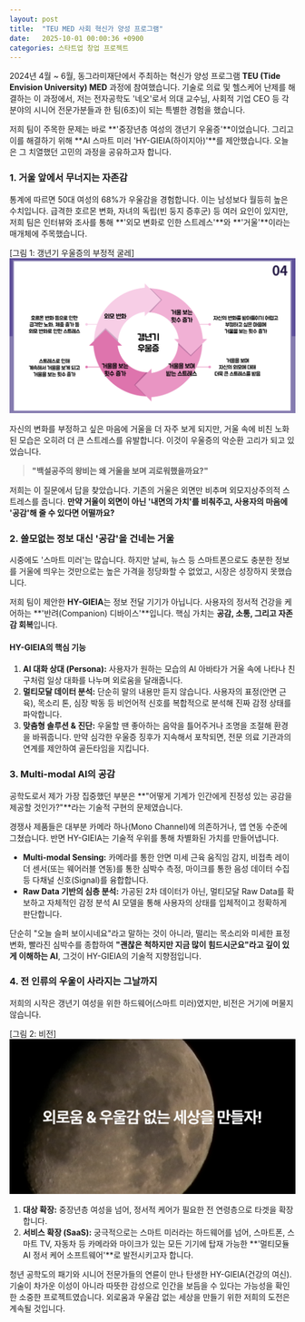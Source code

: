 ```yaml
---
layout: post
title:  "TEU MED 사회 혁신가 양성 프로그램"
date:   2025-10-01 00:00:36 +0900
categories: 스타트업 창업 프로젝트
---
```

2024년 4월 ~ 6월, 동그라미재단에서 주최하는 혁신가 양성 프로그램 **TEU (Tide Envision University) MED** 과정에 참여했습니다. 기술로 의료 및 헬스케어 난제를 해결하는 이 과정에서, 저는 전자공학도 '네오'로서 의대 교수님, 사회적 기업 CEO 등 각 분야의 시니어 전문가분들과 한 팀(6조)이 되는 특별한 경험을 했습니다.

저희 팀이 주목한 문제는 바로 **'중장년층 여성의 갱년기 우울증'**이었습니다. 그리고 이를 해결하기 위해 **AI 스마트 미러 'HY-GIEIA(하이지아)'**를 제안했습니다. 오늘은 그 치열했던 고민의 과정을 공유하고자 합니다.

### 1. 거울 앞에서 무너지는 자존감

통계에 따르면 50대 여성의 68%가 우울감을 경험합니다. 이는 남성보다 월등히 높은 수치입니다. 급격한 호르몬 변화, 자녀의 독립(빈 둥지 증후군) 등 여러 요인이 있지만, 저희 팀은 인터뷰와 조사를 통해 **'외모 변화로 인한 스트레스'**와 **'거울'**이라는 매개체에 주목했습니다.

[그림 1: 갱년기 우울증의 부정적 굴레]
![slide 04](/assets/img/project-teu-med/slide04.png)

자신의 변화를 부정하고 싶은 마음에 거울을 더 자주 보게 되지만, 거울 속에 비친 노화된 모습은 오히려 더 큰 스트레스를 유발합니다. 이것이 우울증의 악순환 고리가 되고 있었습니다.

> **"백설공주의 왕비는 왜 거울을 보며 괴로워했을까요?"**

저희는 이 질문에서 답을 찾았습니다. 기존의 거울은 외면만 비추며 외모지상주의적 스트레스를 줍니다. **만약 거울이 외면이 아닌 '내면의 가치'를 비춰주고, 사용자의 마음에 '공감'해 줄 수 있다면 어떨까요?**

### 2. 쓸모없는 정보 대신 '공감'을 건네는 거울

시중에도 '스마트 미러'는 많습니다. 하지만 날씨, 뉴스 등 스마트폰으로도 충분한 정보를 거울에 띄우는 것만으로는 높은 가격을 정당화할 수 없었고, 시장은 성장하지 못했습니다.

저희 팀이 제안한 **HY-GIEIA**는 정보 전달 기기가 아닙니다. 사용자의 정서적 건강을 케어하는 **'반려(Companion) 디바이스'**입니다. 핵심 가치는 **공감, 소통, 그리고 자존감 회복**입니다.

#### **HY-GIEIA의 핵심 기능**
1.  **AI 대화 상대 (Persona):** 사용자가 원하는 모습의 AI 아바타가 거울 속에 나타나 친구처럼 일상 대화를 나누며 외로움을 달래줍니다.
2.  **멀티모달 데이터 분석:** 단순히 말의 내용만 듣지 않습니다. 사용자의 표정(안면 근육), 목소리 톤, 심장 박동 등 비언어적 신호를 복합적으로 분석해 진짜 감정 상태를 파악합니다.
3.  **맞춤형 솔루션 & 진단:** 우울할 땐 좋아하는 음악을 틀어주거나 조명을 조절해 환경을 바꿔줍니다. 만약 심각한 우울증 징후가 지속해서 포착되면, 전문 의료 기관과의 연계를 제안하여 골든타임을 지킵니다.

### 3. Multi-modal AI의 공감

공학도로서 제가 가장 집중했던 부분은 **"어떻게 기계가 인간에게 진정성 있는 공감을 제공할 것인가?"**라는 기술적 구현의 문제였습니다.

경쟁사 제품들은 대부분 카메라 하나(Mono Channel)에 의존하거나, 앱 연동 수준에 그쳤습니다. 반면 HY-GIEIA는 기술적 우위를 통해 차별화된 가치를 만들어냅니다.

*   **Multi-modal Sensing:** 카메라를 통한 안면 미세 근육 움직임 감지, 비접촉 레이더 센서(또는 웨어러블 연동)를 통한 심박수 측정, 마이크를 통한 음성 데이터 수집 등 다채널 신호(Signal)를 융합합니다.
*   **Raw Data 기반의 심층 분석:** 가공된 2차 데이터가 아닌, 멀티모달 Raw Data를 확보하고 자체적인 감정 분석 AI 모델을 통해 사용자의 상태를 입체적이고 정확하게 판단합니다.

단순히 "오늘 슬퍼 보이시네요"라고 말하는 것이 아니라, 떨리는 목소리와 미세한 표정 변화, 빨라진 심박수를 종합하여 **"괜찮은 척하지만 지금 많이 힘드시군요"라고 깊이 있게 이해하는 AI**, 그것이 HY-GIEIA의 기술적 지향점입니다.

### 4. 전 인류의 우울이 사라지는 그날까지

저희의 시작은 갱년기 여성을 위한 하드웨어(스마트 미러)였지만, 비전은 거기에 머물지 않습니다.

[그림 2: 비전]
![slide 04](/assets/img/project-teu-med/slide22.png)

1.  **대상 확장:** 중장년층 여성을 넘어, 정서적 케어가 필요한 전 연령층으로 타겟을 확장합니다.
2.  **서비스 확장 (SaaS):** 궁극적으로는 스마트 미러라는 하드웨어를 넘어, 스마트폰, 스마트 TV, 자동차 등 카메라와 마이크가 있는 모든 기기에 탑재 가능한 **'멀티모듈 AI 정서 케어 소프트웨어'**로 발전시키고자 합니다.

청년 공학도의 패기와 시니어 전문가들의 연륜이 만나 탄생한 HY-GIEIA(건강의 여신). 기술이 차가운 이성이 아니라 따뜻한 감성으로 인간을 보듬을 수 있다는 가능성을 확인한 소중한 프로젝트였습니다. 외로움과 우울감 없는 세상을 만들기 위한 저희의 도전은 계속될 것입니다.